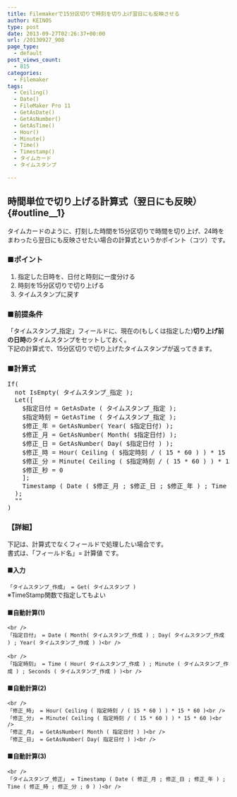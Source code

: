 ```yaml
---
title: Filemakerで15分区切りで時刻を切り上げ翌日にも反映させる
author: KEINOS
type: post
date: 2013-09-27T02:26:37+00:00
url: /20130927_908
page_type:
  - default
post_views_count:
  - 815
categories:
  - Filemaker
tags:
  - Ceiling()
  - Date()
  - FileMaker Pro 11
  - GetAsDate()
  - GetAsNumber()
  - GetAsTime()
  - Hour()
  - Minute()
  - Time()
  - Timestamp()
  - タイムカード
  - タイムスタンプ

---
```

## 時間単位で切り上げる計算式（翌日にも反映） {#outline__1}

<div class="section">
  <p>
    タイムカードのように、打刻した時間を15分区切りで時間を切り上げ、24時をまわったら翌日にも反映させたい場合の計算式というかポイント（コツ）です。
  </p>
  
  <h3 id="outline__1_1">
    ■ポイント
  </h3>
  
  <ol>
    <li>
      指定した日時を、日付と時刻に一度分ける
    </li>
    <li>
      時刻を15分区切りで切り上げる
    </li>
    <li>
      タイムスタンプに戻す
    </li>
  </ol>
  
  <h3 id="outline__1_2">
    ■前提条件
  </h3>
  
  <p>
    「タイムスタンプ_指定」フィールドに、現在の(もしくは指定した)<span style="font-weight:bold;" class="deco">切り上げ前の日時</span>のタイムスタンプをセットしておく。<br /> 下記の計算式で、15分区切りで切り上げたタイムスタンプが返ってきます。
  </p>
  
  <h3 id="outline__1_3">
    ■計算式
  </h3>
  
  <pre>
If(
  not IsEmpty( タイムスタンプ_指定 );
  Let([
    $指定日付 = GetAsDate ( タイムスタンプ_指定 );
    $指定時刻 = GetAsTime ( タイムスタンプ_指定 );
    $修正_年 = GetAsNumber( Year( $指定日付) );
    $修正_月 = GetAsNumber( Month( $指定日付) );
    $修正_日 = GetAsNumber( Day( $指定日付 ) );
    $修正_時 = Hour( Ceiling ( $指定時刻 / ( 15 * 60 ) ) * 15 * 60 );
    $修正_分 = Minute( Ceiling ( $指定時刻 / ( 15 * 60 ) ) * 15 * 60);
    $修正_秒 = 0
    ];
    Timestamp ( Date ( $修正_月 ; $修正_日 ; $修正_年 ) ; Time ( $修正_時 ; $修正_分 ; $修正_秒 ) )
  );
  ""
)</pre>
  
  <h3 id="outline__1_4">
    【詳細】
  </h3>
  
  <p>
    下記は、計算式でなくフィールドで処理したい場合です。<br /> 書式は、「フィールド名」= 計算値 です。
  </p>
  
  <h4 id="outline__1_4_1">
    ■入力
  </h4>
  
  <p>
    <code>「タイムスタンプ_作成」 = Get( タイムスタンプ )</code><br /> ※TimeStamp関数で指定してもよい
  </p>
  
  <h4 id="outline__1_4_2">
    ■自動計算(1)
  </h4>
  
  <p>
    <code>&lt;br />
「指定日付」 = Date ( Month( タイムスタンプ_作成 ) ; Day( タイムスタンプ_作成 ) ; Year( タイムスタンプ_作成 ) )&lt;br />
</code><br /> <code>&lt;br />
「指定時刻」 = Time ( Hour( タイムスタンプ_作成 ) ; Minute ( タイムスタンプ_作成 ) ; Seconds ( タイムスタンプ_作成 ) )&lt;br />
</code>
  </p>
  
  <h4 id="outline__1_4_3">
    ■自動計算(2)
  </h4>
  
  <p>
    <code>&lt;br />
「修正_時」 = Hour( Ceiling ( 指定時刻 / ( 15 * 60 ) ) * 15 * 60 )&lt;br />
「修正_分」 = Minute( Ceiling ( 指定時刻 / ( 15 * 60 ) ) * 15 * 60 )&lt;br />
「修正_月」 = GetAsNumber( Month ( 指定日付 ) )&lt;br />
「修正_日」 = GetAsNumber( Day( 指定日付 ) )&lt;br />
</code>
  </p>
  
  <h4 id="outline__1_4_4">
    ■自動計算(3)
  </h4>
  
  <p>
    <code>&lt;br />
「タイムスタンプ_修正」 = Timestamp ( Date ( 修正_月 ; 修正_日 ; 修正_年 ) ; Time ( 修正_時 ; 修正_分 ; 0 ) )&lt;br />
</code> </div>